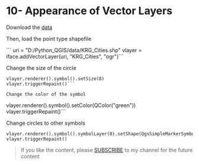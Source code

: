 # 10- Appearance of Vector Layers

Download the  [data](https://github.com/Azad77/Python_qgis/blob/main/Data/KRG_Cities.zip) 
<p>Then, load the point type shapefile</p>
```
uri = "D:/Python_QGIS/data/KRG_Cities.shp"
vlayer = iface.addVectorLayer(uri, "KRG_Cities", "ogr")```

Change the size of the circle
```
vlayer.renderer().symbol().setSize(8)
vlayer.triggerRepaint()```

Change the color of the symbol
```
vlayer.renderer().symbol().setColor(QColor("green"))
vlayer.triggerRepaint()```

Change circles to other symbols
```
vlayer.renderer().symbol().symbolLayer(0).setShape(QgsSimpleMarkerSymbolLayerBase.Pentagon)
vlayer.triggerRepaint()
```

<blockquote>
<p>If you like the content, please <a target="_blank" href="https://www.youtube.com/channel/UCpbWlHEqBSnJb6i4UemXQpA?sub_confirmation=1">SUBSCRIBE</a> to my channel for the future content</p>
</blockquote>